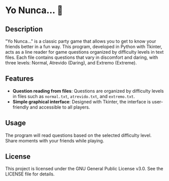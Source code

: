 # Yo Nunca... 🎉

## Description
"Yo Nunca..." is a classic party game that allows you to get to know your friends better in a fun way. This program, developed in Python with Tkinter, acts as a line reader for game questions organized by difficulty levels in text files. Each file contains questions that vary in discomfort and daring, with three levels: Normal, Atrevido (Daring), and Extremo (Extreme).

## Features
- **Question reading from files**: Questions are organized by difficulty levels in files such as `normal.txt`, `atrevido.txt`, and `extremo.txt`.
- **Simple graphical interface**: Designed with Tkinter, the interface is user-friendly and accessible to all players.

## Usage
The program will read questions based on the selected difficulty level.
Share moments with your friends while playing.

## License
This project is licensed under the GNU General Public License v3.0. See the LICENSE file for details.
